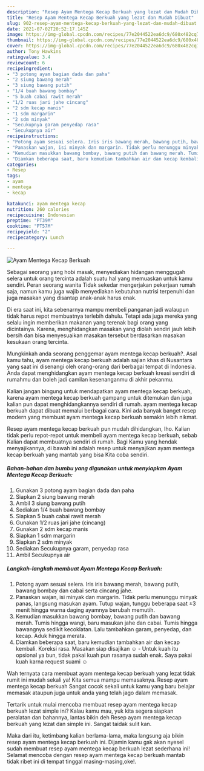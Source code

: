 ```yaml
---
description: "Resep Ayam Mentega Kecap Berkuah yang lezat dan Mudah Dibuat"
title: "Resep Ayam Mentega Kecap Berkuah yang lezat dan Mudah Dibuat"
slug: 902-resep-ayam-mentega-kecap-berkuah-yang-lezat-dan-mudah-dibuat
date: 2021-07-02T20:52:17.145Z
image: https://img-global.cpcdn.com/recipes/77e2044522ea6dc9/680x482cq70/ayam-mentega-kecap-berkuah-foto-resep-utama.jpg
thumbnail: https://img-global.cpcdn.com/recipes/77e2044522ea6dc9/680x482cq70/ayam-mentega-kecap-berkuah-foto-resep-utama.jpg
cover: https://img-global.cpcdn.com/recipes/77e2044522ea6dc9/680x482cq70/ayam-mentega-kecap-berkuah-foto-resep-utama.jpg
author: Tony Hawkins
ratingvalue: 3.4
reviewcount: 6
recipeingredient:
- "3 potong ayam bagian dada dan paha"
- "2 siung bawang merah"
- "3 siung bawang putih"
- "1/4 buah bawang bombay"
- "5 buah cabai rawit merah"
- "1/2 ruas jari jahe cincang"
- "2 sdm kecap manis"
- "1 sdm margarin"
- "2 sdm minyak"
- "Secukupnya garam penyedap rasa"
- "Secukupnya air"
recipeinstructions:
- "Potong ayam sesuai selera. Iris iris bawang merah, bawang putih, bawang bombay dan cabai serta cincang jahe."
- "Panaskan wajan, isi minyak dan margarin. Tidak perlu menunggu minyak panas, langsung masukan ayam. Tutup wajan, tunggu beberapa saat ±3 menit hingga warna daging ayamnya berubah memutih."
- "Kemudian masukkan bawang bombay, bawang putih dan bawang merah. Tumis hingga wangi, baru masukan jahe dan cabai. Tumis hingga bawangnya sedikit kecoklatan. Lalu tambahkan garam, penyedap, dan kecap. Aduk hingga merata."
- "Diamkan beberapa saat, baru kemudian tambahkan air dan kecap kembali. Koreksi rasa. Masakan siap disajikan ☺️ Untuk kuah itu opsional ya bun, tidak pakai kuah pun rasanya sudah enak. Saya pakai kuah karna request suami ☺️"
categories:
- Resep
tags:
- ayam
- mentega
- kecap

katakunci: ayam mentega kecap 
nutrition: 260 calories
recipecuisine: Indonesian
preptime: "PT39M"
cooktime: "PT57M"
recipeyield: "2"
recipecategory: Lunch

---
```



![Ayam Mentega Kecap Berkuah](https://img-global.cpcdn.com/recipes/77e2044522ea6dc9/680x482cq70/ayam-mentega-kecap-berkuah-foto-resep-utama.jpg)

Sebagai seorang yang hobi masak, menyediakan hidangan menggugah selera untuk orang tercinta adalah suatu hal yang memuaskan untuk kamu sendiri. Peran seorang  wanita Tidak sekedar mengerjakan pekerjaan rumah saja, namun kamu juga wajib menyediakan kebutuhan nutrisi terpenuhi dan juga masakan yang disantap anak-anak harus enak.

Di era  saat ini, kita sebenarnya mampu membeli panganan jadi walaupun tidak harus repot membuatnya terlebih dahulu. Tetapi ada juga mereka yang selalu ingin memberikan makanan yang terenak bagi orang yang dicintainya. Karena, menghidangkan masakan yang diolah sendiri jauh lebih bersih dan bisa menyesuaikan masakan tersebut berdasarkan masakan kesukaan orang tercinta. 



Mungkinkah anda seorang penggemar ayam mentega kecap berkuah?. Asal kamu tahu, ayam mentega kecap berkuah adalah sajian khas di Nusantara yang saat ini disenangi oleh orang-orang dari berbagai tempat di Indonesia. Anda dapat menghidangkan ayam mentega kecap berkuah kreasi sendiri di rumahmu dan boleh jadi camilan kesenanganmu di akhir pekanmu.

Kalian jangan bingung untuk mendapatkan ayam mentega kecap berkuah, karena ayam mentega kecap berkuah gampang untuk ditemukan dan juga kalian pun dapat menghidangkannya sendiri di rumah. ayam mentega kecap berkuah dapat dibuat memalui berbagai cara. Kini ada banyak banget resep modern yang membuat ayam mentega kecap berkuah semakin lebih nikmat.

Resep ayam mentega kecap berkuah pun mudah dihidangkan, lho. Kalian tidak perlu repot-repot untuk membeli ayam mentega kecap berkuah, sebab Kalian dapat membuatnya sendiri di rumah. Bagi Kamu yang hendak menyajikannya, di bawah ini adalah resep untuk menyajikan ayam mentega kecap berkuah yang mantab yang bisa Kita coba sendiri.

<!--inarticleads1-->

##### Bahan-bahan dan bumbu yang digunakan untuk menyiapkan Ayam Mentega Kecap Berkuah:

1. Gunakan 3 potong ayam bagian dada dan paha
1. Siapkan 2 siung bawang merah
1. Ambil 3 siung bawang putih
1. Sediakan 1/4 buah bawang bombay
1. Siapkan 5 buah cabai rawit merah
1. Gunakan 1/2 ruas jari jahe (cincang)
1. Gunakan 2 sdm kecap manis
1. Siapkan 1 sdm margarin
1. Siapkan 2 sdm minyak
1. Sediakan Secukupnya garam, penyedap rasa
1. Ambil Secukupnya air




<!--inarticleads2-->

##### Langkah-langkah membuat Ayam Mentega Kecap Berkuah:

1. Potong ayam sesuai selera. Iris iris bawang merah, bawang putih, bawang bombay dan cabai serta cincang jahe.
1. Panaskan wajan, isi minyak dan margarin. Tidak perlu menunggu minyak panas, langsung masukan ayam. Tutup wajan, tunggu beberapa saat ±3 menit hingga warna daging ayamnya berubah memutih.
1. Kemudian masukkan bawang bombay, bawang putih dan bawang merah. Tumis hingga wangi, baru masukan jahe dan cabai. Tumis hingga bawangnya sedikit kecoklatan. Lalu tambahkan garam, penyedap, dan kecap. Aduk hingga merata.
1. Diamkan beberapa saat, baru kemudian tambahkan air dan kecap kembali. Koreksi rasa. Masakan siap disajikan ☺️ - Untuk kuah itu opsional ya bun, tidak pakai kuah pun rasanya sudah enak. Saya pakai kuah karna request suami ☺️




Wah ternyata cara membuat ayam mentega kecap berkuah yang lezat tidak rumit ini mudah sekali ya! Kita semua mampu memasaknya. Resep ayam mentega kecap berkuah Sangat cocok sekali untuk kamu yang baru belajar memasak ataupun juga untuk anda yang telah jago dalam memasak.

Tertarik untuk mulai mencoba membuat resep ayam mentega kecap berkuah lezat simple ini? Kalau kamu mau, yuk kita segera siapkan peralatan dan bahannya, lantas bikin deh Resep ayam mentega kecap berkuah yang lezat dan simple ini. Sangat taidak sulit kan. 

Maka dari itu, ketimbang kalian berlama-lama, maka langsung aja bikin resep ayam mentega kecap berkuah ini. Dijamin kamu gak akan nyesel sudah membuat resep ayam mentega kecap berkuah lezat sederhana ini! Selamat mencoba dengan resep ayam mentega kecap berkuah mantab tidak ribet ini di tempat tinggal masing-masing,oke!.


